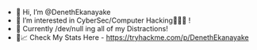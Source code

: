 - 👋 Hi, I’m @DenethEkanayake
- 👀 I’m interested in CyberSec/Computer Hacking👩🏻‍💻 !
- 🌱 Currently /dev/null ing all of my Distractions!
- 🚀📈 Check My Stats Here - https://tryhackme.com/p/DenethEkanayake

